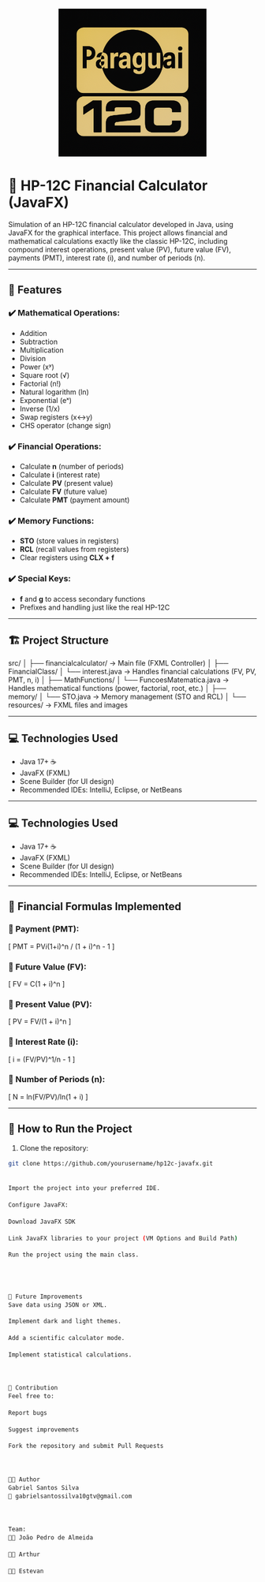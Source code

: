 <p align="center">
  <img src="./src/images/Logo.png" alt="Project Logo" width="300">
</p>

# 🧠 HP-12C Financial Calculator (JavaFX)

Simulation of an HP-12C financial calculator developed in Java, using JavaFX for the graphical interface. This project allows financial and mathematical calculations exactly like the classic HP-12C, including compound interest operations, present value (PV), future value (FV), payments (PMT), interest rate (i), and number of periods (n).

---

## 🚀 Features

### ✔️ Mathematical Operations:
- Addition
- Subtraction
- Multiplication
- Division
- Power (xʸ)
- Square root (√)
- Factorial (n!)
- Natural logarithm (ln)
- Exponential (eˣ)
- Inverse (1/x)
- Swap registers (x↔y)
- CHS operator (change sign)

### ✔️ Financial Operations:
- Calculate **n** (number of periods)
- Calculate **i** (interest rate)
- Calculate **PV** (present value)
- Calculate **FV** (future value)
- Calculate **PMT** (payment amount)

### ✔️ Memory Functions:
- **STO** (store values in registers)
- **RCL** (recall values from registers)
- Clear registers using **CLX + f**

### ✔️ Special Keys:
- **f** and **g** to access secondary functions
- Prefixes and handling just like the real HP-12C

---

## 🏗️ Project Structure

src/
│
├── financialcalculator/ -> Main file (FXML Controller)
│
├── FinancialClass/
│ └── interest.java -> Handles financial calculations (FV, PV, PMT, n, i)
│
├── MathFunctions/
│ └── FuncoesMatematica.java -> Handles mathematical functions (power, factorial, root, etc.)
│
├── memory/
│ └── STO.java -> Memory management (STO and RCL)
│
└── resources/ -> FXML files and images



---

## 💻 Technologies Used

- Java 17+ ☕
- JavaFX (FXML)
- Scene Builder (for UI design)
- Recommended IDEs: IntelliJ, Eclipse, or NetBeans

---


## 💻 Technologies Used

- Java 17+ ☕
- JavaFX (FXML)
- Scene Builder (for UI design)
- Recommended IDEs: IntelliJ, Eclipse, or NetBeans

---

## 🔢 Financial Formulas Implemented

### 📍 Payment (PMT):
\[
PMT = PV*i*(1+i)^n / (1 + i)^n - 1
\]

### 📍 Future Value (FV):
\[
FV = C(1 + i)^n
\]

### 📍 Present Value (PV):
\[
PV = FV/(1 + i)^n
\]

### 📍 Interest Rate (i):
\[
i = (FV/PV)^1/n - 1
\]

### 📍 Number of Periods (n):
\[
N = ln(FV/PV)/ln(1 + i)
\]

---

## 📲 How to Run the Project

1. Clone the repository:
```bash
git clone https://github.com/yourusername/hp12c-javafx.git


Import the project into your preferred IDE.

Configure JavaFX:

Download JavaFX SDK

Link JavaFX libraries to your project (VM Options and Build Path)

Run the project using the main class.




🧠 Future Improvements
Save data using JSON or XML.

Implement dark and light themes.

Add a scientific calculator mode.

Implement statistical calculations.



🙌 Contribution
Feel free to:

Report bugs

Suggest improvements

Fork the repository and submit Pull Requests



👨‍💻 Author
Gabriel Santos Silva
📧 gabrielsantossilva10gtv@gmail.com



Team:
👨‍💻 João Pedro de Almeida

👨‍💻 Arthur

👨‍💻 Estevan
